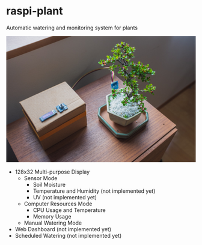 # raspi-plant

Automatic watering and monitoring system for plants

![photo](./photo.jpg)

- 128x32 Multi-purpose Display
    - Sensor Mode
        - Soil Moisture
        - Temperature and Humidity (not implemented yet)
        - UV (not implemented yet)
    - Computer Resources Mode
        - CPU Usage and Temperature
        - Memory Usage
    - Manual Watering Mode
- Web Dashboard (not implemented yet)
- Scheduled Watering (not implemented yet)
